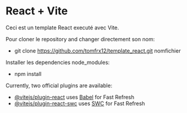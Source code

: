 # React + Vite

Ceci est un template React executé avec Vite.

Pour cloner le repository and changer directement son nom:

- git clone https://github.com/tomfrx12/template_react.git nomfichier

Installer les dependencies node_modules:

- npm install

Currently, two official plugins are available:

- [@vitejs/plugin-react](https://github.com/vitejs/vite-plugin-react/blob/main/packages/plugin-react/README.md) uses [Babel](https://babeljs.io/) for Fast Refresh
- [@vitejs/plugin-react-swc](https://github.com/vitejs/vite-plugin-react-swc) uses [SWC](https://swc.rs/) for Fast Refresh
